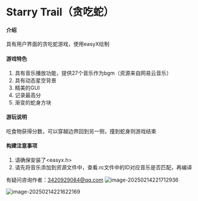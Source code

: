 # Starry Trail（贪吃蛇）

#### 介绍
具有用户界面的贪吃蛇游戏，使用easyX绘制

#### 游戏特色

1.  具有音乐播放功能，提供27个音乐作为bgm（资源来自网易云音乐）
2.  具有动态星空背景
3.  精美的GUI
4.  记录最高分
5.  渐变的蛇身方块

#### 游玩说明
吃食物获得分数，可以穿越边界回到另一侧，撞到蛇身则游戏结束

#### 构建注意事项
1. 请确保安装了<easyx.h>
2. 请先将音乐添加到资源文件中，查看.rc文件中的ID对应音乐是否匹配，再编译

有疑问咨询作者：3420929084@qq.com
![image-20250214221712936](C:\Users\37775\AppData\Roaming\Typora\typora-user-images\image-20250214221712936.png)

![image-20250214221622169](C:\Users\37775\AppData\Roaming\Typora\typora-user-images\image-20250214221622169.png)